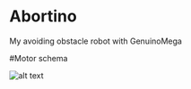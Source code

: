# Abortino
My avoiding obstacle robot with GenuinoMega

#Motor schema

![alt text](https://raw.githubusercontent.com/Trafitto/Abortino/master/to/Abortino_motor_schema.png)